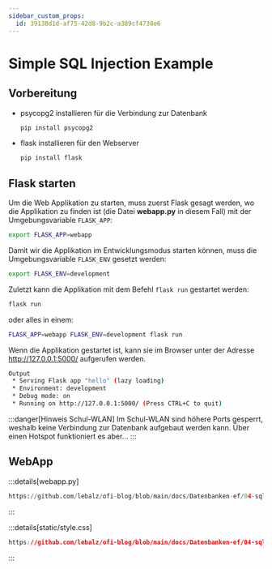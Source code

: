 ```yaml
---
sidebar_custom_props:
  id: 39138d1d-af75-42d8-9b2c-a389cf4738e6
---
```

# Simple SQL Injection Example

## Vorbereitung

- psycopg2 installieren für die Verbindung zur Datenbank

    ```bash
    pip install psycopg2
    ```

- flask installieren für den Webserver

    ```bash
    pip install flask
    ```

## Flask starten

Um die Web Applikation zu starten, muss zuerst Flask gesagt werden, wo die Applikation zu finden ist (die Datei __webapp.py__ in diesem Fall) mit der Umgebungsvariable `FLASK_APP`:


```bash
export FLASK_APP=webapp
```

Damit wir die Applikation im Entwicklungsmodus starten können, muss die Umgebungsvariable `FLASK_ENV` gesetzt werden:

```bash
export FLASK_ENV=development
```

Zuletzt kann die Applikation mit dem Befehl `flask run` gestartet werden:

```bash
flask run
```

oder alles in einem:

```bash
FLASK_APP=webapp FLASK_ENV=development flask run
```

Wenn die Applikation gestartet ist, kann sie im Browser unter der Adresse http://127.0.0.1:5000/ aufgerufen werden.


```bash
Output
 * Serving Flask app "hello" (lazy loading)
 * Environment: development
 * Debug mode: on
 * Running on http://127.0.0.1:5000/ (Press CTRL+C to quit)
```

:::danger[Hinweis Schul-WLAN]
Im Schul-WLAN sind höhere Ports gesperrt, weshalb keine Verbindung zur Datenbank aufgebaut werden kann. Über einen Hotspot funktioniert es aber...
:::


## WebApp

:::details[webapp.py]

```py reference title="webapp.py"
https://github.com/lebalz/ofi-blog/blob/main/docs/Datenbanken-ef/04-sql-injection/snippets/webapp.py
```

:::


:::details[static/style.css]

```css reference title="static/style.css"
https://github.com/lebalz/ofi-blog/blob/main/docs/Datenbanken-ef/04-sql-injection/snippets/static/style.css
```

:::
